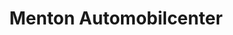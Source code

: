 ---
title: "Menton Automobilcenter"
url: /reutlingen/menton-automobilcenter-am-heilbrunnen/
shop: Autowerkstatt
---